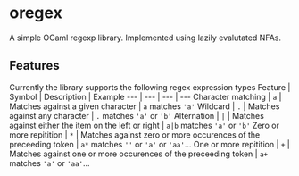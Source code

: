 # oregex

A simple OCaml regexp library. Implemented using lazily evalutated NFAs.

## Features

Currently the library supports the following regex expression types
Feature | Symbol | Description | Example
--- | --- | --- | ---
Character matching | `a` | Matches against a given character | `a` matches `'a'`
Wildcard | `.` | Matches against any character | `.` matches `'a'` or `'b'`
Alternation | `|` | Matches against either the item on the left or right | `a|b` matches `'a'` or `'b'`
Zero or more repitition | `*` | Matches against zero or more occurences of the preceeding token | `a*` matches `''` or `'a'` or `'aa'`...
One or more repitition | `+` | Matches against one or more occurences of the preceeding token | `a+` matches `'a'` or `'aa'`...
